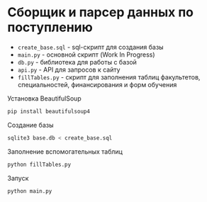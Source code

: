 # Сборщик и парсер данных по поступлению

* `create_base.sql` - sql-скрипт для создания базы
* `main.py` - основной скрипт (Work In Progress)
* `db.py` - библиотека для работы с базой
* `api.py` - API для запросов к сайту
* `fillTables.py` - скрипт для заполнения таблиц факультетов, специальностей, финансирования и форм обучения

Установка BeautifulSoup

``` bash
pip install beautifulsoup4
```

Создание базы

``` bash
sqlite3 base.db < create_base.sql
```

Заполнение вспомогательных таблиц

``` bash
python fillTables.py
```

Запуск

``` bash
python main.py
```
